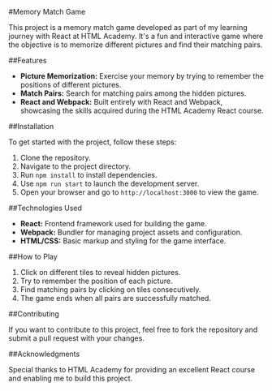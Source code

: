 #Memory Match Game

This project is a memory match game developed as part of my learning journey with React at HTML Academy. It's a fun and interactive game where the objective is to memorize different pictures and find their matching pairs.

##Features

* **Picture Memorization:** Exercise your memory by trying to remember the positions of different pictures.
* **Match Pairs:** Search for matching pairs among the hidden pictures.
* **React and Webpack:** Built entirely with React and Webpack, showcasing the skills acquired during the HTML Academy React course.

##Installation

To get started with the project, follow these steps:

1. Clone the repository.
2. Navigate to the project directory.
3. Run `npm install` to install dependencies.
4. Use `npm run start` to launch the development server.
5. Open your browser and go to `http://localhost:3000` to view the game.

##Technologies Used

* **React:** Frontend framework used for building the game.
* **Webpack:** Bundler for managing project assets and configuration.
* **HTML/CSS:** Basic markup and styling for the game interface.

##How to Play

1. Click on different tiles to reveal hidden pictures.
2. Try to remember the position of each picture.
3. Find matching pairs by clicking on tiles consecutively.
4. The game ends when all pairs are successfully matched.

##Contributing

If you want to contribute to this project, feel free to fork the repository and submit a pull request with your changes.

##Acknowledgments

Special thanks to HTML Academy for providing an excellent React course and enabling me to build this project.

